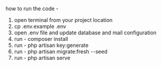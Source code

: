 how to run the code -

1. open terminal from your project location
2. cp .env.example .env
3. open .env file and update database and mail configuration
4. run - composer install
5. run - php artisan key:generate
6. run - php artisan migrate:fresh --seed
7. run - php artisan serve
